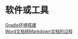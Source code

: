 # 软件或工具

[Gradle环境搭建](./Gradle环境搭建/Gradle环境搭建.md)  
[Word文档转Markdown文档的过程](./Word文档转Markdown文档的过程/Word文档转Markdown文档的过程.md)  
